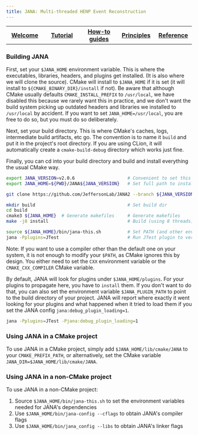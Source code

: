 ```yaml
---
title: JANA: Multi-threaded HENP Event Reconstruction
---
```


<center>
<table border="0" width="100%" align="center">
<TH width="20%"><A href="index.html">Welcome</A></TH>
<TH width="20%"><A href="Tutorial.html">Tutorial</A></TH>
<TH width="20%"><A href="Howto.html">How-to guides</A></TH>
<TH width="20%"><A href="Explanation.html">Principles</A></TH>
<TH width="20%"><A href="Reference.html">Reference</A></TH>
</table>
</center>


### Building JANA

First, set your `$JANA_HOME` environment variable. This is where the executables, libraries, headers, and plugins
get installed. (It is also where we will clone the source). CMake will install to `$JANA_HOME` if it is set (it
will install to `${CMAKE_BINARY_DIR}/install` if not). Be aware that although CMake usually defaults
`CMAKE_INSTALL_PREFIX` to `/usr/local`, we have disabled this because we rarely want this in practice, and we
don't want the build system picking up outdated headers and libraries we installed to `/usr/local` by accident.
If you want to set `JANA_HOME=/usr/local`, you are free to do so, but you must do so deliberately.

Next, set your build directory. This is where CMake's caches, logs, intermediate build artifacts, etc go. The convention
is to name it `build` and put it in the project's root directory. If you are using CLion, it will automatically create 
a `cmake-build-debug` directory which works just fine. 

Finally, you can cd into your build directory and build and install everything the usual CMake way.

~~~ bash
export JANA_VERSION=v2.0.6                    # Convenient to set this once for specific release
export JANA_HOME=${PWD}/JANA${JANA_VERSION}   # Set full path to install dir

git clone https://github.com/JeffersonLab/JANA2 --branch ${JANA_VERSION} ${JANA_HOME}  # Get JANA2

mkdir build                                   # Set build dir
cd build
cmake3 ${JANA_HOME}  # Generate makefiles     # Generate makefiles
make -j8 install                              # Build (using 8 threads) and install

source ${JANA_HOME}/bin/jana-this.sh          # Set PATH (and other envars)
jana -Pplugins=JTest                          # Run JTest plugin to verify successful install
~~~

Note: If you want to use a compiler other than the default one on your system, it is not enough to modify your
`$PATH`, as CMake ignores this by design. You either need to set the `CXX` environment variable or the 
`CMAKE_CXX_COMPILER` CMake variable.

By default, JANA will look for plugins under `$JANA_HOME/plugins`. For your plugins to propagate here, you have to `install`
them. If you don't want to do that, you can also set the environment variable `$JANA_PLUGIN_PATH` to point to the build
directory of your project. JANA will report where exactly it went looking for your plugins and what happened when it tried
to load them if you set the JANA config `jana:debug_plugin_loading=1`.

~~~ bash
jana -Pplugins=JTest -Pjana:debug_plugin_loading=1
~~~

### Using JANA in a CMake project

To use JANA in a CMake project, simply add `$JANA_HOME/lib/cmake/JANA` to your `CMAKE_PREFIX_PATH`,
or alternatively, set the CMake variable `JANA_DIR=$JANA_HOME/lib/cmake/JANA`.

### Using JANA in a non-CMake project

To use JANA in a non-CMake project:
1. Source `$JANA_HOME/bin/jana-this.sh` to set the environment variables needed for JANA's dependencies
2. Use `$JANA_HOME/bin/jana-config --cflags` to obtain JANA's compiler flags
3. Use `$JANA_HOME/bin/jana_config --libs` to obtain JANA's linker flags

